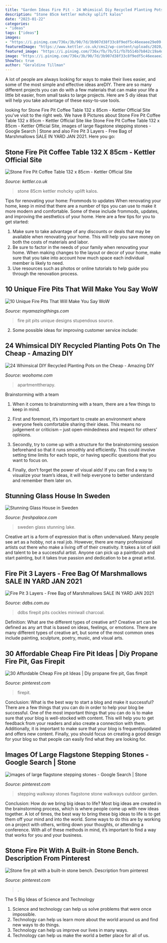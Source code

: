 ```yaml
---
title: "Garden Ideas Fire Pit - 24 Whimsical Diy Recycled Planting Pots On The Cheap"
description: "Stone 85cm kettler mohcky uplift kalos"
date: "2023-01-22"
categories:
- "ideas"
tags: ["ideas"]
images:
- "https://i.pinimg.com/736x/3b/90/7d/3b907d38f33c8f9edf5c46eeaee29e09--backyard-fire-pits-outdoor-fire-pits.jpg"
featuredImage: "https://www.kettler.co.uk/cms2/wp-content/uploads/2020/01/palma-corner-set-kalos-stone-coffee-fire-pit-table-universal-fire-pit-square-orange-cushions-ww-2020-Night-1500x880px.jpg"
featured_image: "https://i.pinimg.com/736x/fb/7b/51/fb7b514b7b842c19a4dfb44bb592b73e.jpg"
image: "https://i.pinimg.com/736x/3b/90/7d/3b907d38f33c8f9edf5c46eeaee29e09--backyard-fire-pits-outdoor-fire-pits.jpg"
ShowToc: true
author: "Geraldine Tillman"
---
```



A lot of people are always looking for ways to make their lives easier, and some of the most simple and effective ideas areDIY. There are so many different projects you can do with a few materials that can make your life a little bit easier, from small tasks to large projects. Here are 5 diy ideas that will help you take advantage of these easy-to-use tools.

	

		
looking for Stone Fire Pit Coffee Table 132 x 85cm - Kettler Official Site you've visit to the right web. We have 8 Pictures about Stone Fire Pit Coffee Table 132 x 85cm - Kettler Official Site like Stone Fire Pit Coffee Table 132 x 85cm - Kettler Official Site, images of large flagstone stepping stones - Google Search | Stone and also Fire Pit 3 Layers - Free Bag of Marshmallows SALE IN YARD JAN 2021. Here you go:
		
    
## Stone Fire Pit Coffee Table 132 X 85cm - Kettler Official Site

<img loading=lazy src="https://www.kettler.co.uk/cms2/wp-content/uploads/2020/01/palma-corner-set-kalos-stone-coffee-fire-pit-table-universal-fire-pit-square-orange-cushions-ww-2020-Night-1500x880px.jpg" onerror="this.onerror=null;this.src='https://tse1.mm.bing.net/th?id=OIP.e_7nzvjUUeYfuRzzcAIzwgHaEW&amp;pid=15.1';" alt="Stone Fire Pit Coffee Table 132 x 85cm - Kettler Official Site">

_Source: kettler.co.uk_

>stone 85cm kettler mohcky uplift kalos. 

	

Tips for renovating your home: Frommods to updates
When renovating your home, keep in mind that there are a number of tips you can use to make it more modern and comfortable. Some of these include frommods, updates, and improving the aesthetics of your home. Here are a few tips for you to get started: 
1. Make sure to take advantage of any discounts or deals that may be available when renovating your home. This will help you save money on both the costs of materials and labor. 
2. Be sure to factor in the needs of your family when renovating your home. When making changes to the layout or decor of your home, make sure that you take into account how much space each individual member is likely to need. 
3. Use resources such as photos or online tutorials to help guide you through the renovation process.

    
## 10 Unique Fire Pits That Will Make You Say WoW

<img loading=lazy src="http://myamazingthings.com/wp-content/uploads/2017/01/firepit1.jpg" onerror="this.onerror=null;this.src='https://tse2.mm.bing.net/th?id=OIP.P5eDqHMW9mWsZ0Sxj-xvsgHaJ6&amp;pid=15.1';" alt="10 Unique Fire Pits That Will Make You Say WoW">

_Source: myamazingthings.com_

>fire pit pits unique designs stupendous source. 

	

2. Some possible ideas for improving customer service include: 

    
## 24 Whimsical DIY Recycled Planting Pots On The Cheap - Amazing DIY

<img loading=lazy src="https://www.woohome.com/wp-content/uploads/2014/06/diy-recycled-planter-ideas-10.jpg" onerror="this.onerror=null;this.src='https://tse2.mm.bing.net/th?id=OIP.NQ3_lmP2_L9Mm3Pe3a-EvwHaLH&amp;pid=15.1';" alt="24 Whimsical DIY Recycled Planting Pots on the Cheap - Amazing DIY">

_Source: woohome.com_

>apartmenttherapy. 

	

Brainstorming with a team
1. When it comes to brainstorming with a team, there are a few things to keep in mind.
2. First and foremost, it’s important to create an environment where everyone feels comfortable sharing their ideas. This means no judgement or criticism – just open-mindedness and respect for others’ opinions.

3. Secondly, try to come up with a structure for the brainstorming session beforehand so that it runs smoothly and efficiently. This could involve setting time limits for each topic, or having specific questions that you want to focus on.

4. Finally, don’t forget the power of visual aids! If you can find a way to visualize your team’s ideas, it will help everyone to better understand and remember them later on.

    
## Stunning Glass House In Sweden

<img loading=lazy src="http://www.freshpalace.com/wp-content/uploads/2012/10/Lake-House-Sweden-Firepit.jpg" onerror="this.onerror=null;this.src='https://tse3.mm.bing.net/th?id=OIP.RD8P_0KGctsYkzHfoVefxgHaFb&amp;pid=15.1';" alt="Stunning Glass House in Sweden">

_Source: freshpalace.com_

>sweden glass stunning lake. 

	

Creative art is a form of expression that is often undervalued. Many people see art as a hobby, not a real job. However, there are many professional artists out there who make a living off of their creativity. It takes a lot of skill and talent to be a successful artist. Anyone can pick up a paintbrush and start painting, but it takes true passion and dedication to be a great artist.

    
## Fire Pit 3 Layers - Free Bag Of Marshmallows SALE IN YARD JAN 2021

<img loading=lazy src="https://www.ddbs.com.au/wp-content/uploads/2020/06/miniwall-firepit-oatmeal-charcoal-peter-scaled.jpg" onerror="this.onerror=null;this.src='https://tse4.mm.bing.net/th?id=OIP.Gj1LLh2QB9ZpZCBGnrUzigHaHL&amp;pid=15.1';" alt="Fire Pit 3 Layers - Free Bag of Marshmallows SALE IN YARD JAN 2021">

_Source: ddbs.com.au_

>ddbs firepit pits cockles miniwall charcoal. 

	

Definition: What are the different types of creative art?
Creative art can be defined as any art that is based on ideas, feelings, or emotions. There are many different types of creative art, but some of the most common ones include painting, sculpture, poetry, music, and visual arts.

    
## 30 Affordable Cheap Fire Pit Ideas | Diy Propane Fire Pit, Gas Firepit

<img loading=lazy src="https://i.pinimg.com/736x/58/72/fe/5872fee0cc806b10a7580d6448280170.jpg" onerror="this.onerror=null;this.src='https://tse1.mm.bing.net/th?id=OIP.MiZQbzS3NuVYmW1xrZ0qIgHaLH&amp;pid=15.1';" alt="30 Affordable Cheap Fire pit Ideas | Diy propane fire pit, Gas firepit">

_Source: pinterest.com_

>firepit. 

	

Conclusion: What is the best way to start a blog and make it successful?
There are a few things that you can do in order to help your blog be successful. One of the most important things that you can do is to make sure that your blog is well-stocked with content. This will help you to get feedback from your readers and also create a connection with them. Additionally, it is important to make sure that your blog is frequentlyupdated and offers new content. Finally, you should focus on creating a good design for your blog so that people can easily find what they are looking for.

    
## Images Of Large Flagstone Stepping Stones - Google Search | Stone

<img loading=lazy src="https://i.pinimg.com/736x/fb/7b/51/fb7b514b7b842c19a4dfb44bb592b73e.jpg" onerror="this.onerror=null;this.src='https://tse3.mm.bing.net/th?id=OIP._J_Hqk4vT-4eDG8h4vV4tAAAAA&amp;pid=15.1';" alt="images of large flagstone stepping stones - Google Search | Stone">

_Source: pinterest.com_

>stepping walkway stones flagstone stone walkways outdoor garden. 

	

Conclusion: How do we bring big ideas to life?
Most big ideas are created in the brainstorming process, which is where people come up with new ideas together. A lot of times, the best way to bring these big ideas to life is to get them off your mind and into the world. Some ways to do this are by working on a project with others, writing down your thoughts, or attending a conference. With all of these methods in mind, it’s important to find a way that works for you and your business.

    
## Stone Fire Pit With A Built-in Stone Bench. Description From Pinterest

<img loading=lazy src="https://i.pinimg.com/736x/3b/90/7d/3b907d38f33c8f9edf5c46eeaee29e09--backyard-fire-pits-outdoor-fire-pits.jpg" onerror="this.onerror=null;this.src='https://tse3.mm.bing.net/th?id=OIP.Wv9tAg6yd27wgyaau3xm8ADYEg&amp;pid=15.1';" alt="Stone fire pit with a built-in stone bench. Description from pinterest">

_Source: pinterest.com_

>. 

	

The 5 Big Ideas of Science and Technology
1. Science and technology can help us solve problems that were once impossible.
2. Technology can help us learn more about the world around us and find new ways to do things.
3. Technology can help us improve our lives in many ways.
4. Technology can help us make the world a better place for all of us.

